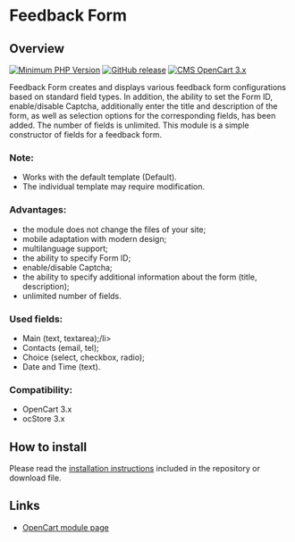 <!DOCTYPE html>
<html lang="en">
<head></head>
<body>
    <h1>Feedback Form</h1>
    <h2>Overview</h2>
    <p>
        <a href="https://php.net/" rel="nofollow"><img src="https://img.shields.io/badge/php->=7.3-8892bf?style=flat-square" alt="Minimum PHP Version"></a>
        <a href="https://php.net/" rel="nofollow"><img src="https://img.shields.io/badge/release-v1.0.0-0d7fc0" alt="GitHub release"></a>
        <a href="https://php.net/" rel="nofollow"><img src="https://img.shields.io/badge/cms-opencart 3.x-2bbdec" alt="CMS OpenCart 3.x"></a>
    </p>
    <p>Feedback Form creates and displays various feedback form configurations based on standard field types. In addition, the ability to set the Form ID, enable/disable Captcha, additionally enter the title and description of the form, as well as selection options for the corresponding fields, has been added. The number of fields is unlimited. This module is a simple constructor of fields for a feedback form.</p>
    <h3>Note:</h3>
    <p>
        <ul>
            <li>Works with the default template (Default).</li>
            <li>The individual template may require modification.</li>
        </ul>
    </p>
    <h3>Advantages:</h3>
    <p>
        <ul>
            <li>the module does not change the files of your site;</li>
            <li>mobile adaptation with modern design;</li>
            <li>multilanguage support;</li>
            <li>the ability to specify Form ID;</li>
            <li>enable/disable Captcha;</li>
            <li>the ability to specify additional information about the form (title, description);</li>
            <li>unlimited number of fields.</li>
        </ul>
    </p>
    <h3>Used fields:</h3>
    <p>
        <ul>
            <li>Main (text, textarea);/li>
            <li>Contacts (email, tel);</li>
            <li>Choice (select, checkbox, radio);</li>
            <li>Date and Time (text).</li>
        </ul>
    </p>
    <h3>Compatibility:</h3>
    <p>
        <ul>
            <li>OpenCart 3.x</li>
            <li>ocStore 3.x</li>
        </ul>
    </p>
    <h2>How to install</h2>
    <p>Please read the <a href="/INSTALL.md">installation instructions</a> included in the repository or download file.</p>
    <h2>Links</h2>
    <p>
        <ul>
            <li>
                <a href="https://www.opencart.com/index.php?route=marketplace/extension/info&extension_id=46565" rel="nofollow">OpenCart module page</a>
            </li>
        </ul>
    </p>
</body>
</html>
